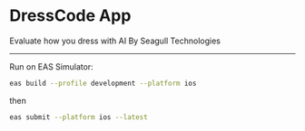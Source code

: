 # DressCode App

Evaluate how you dress with AI
By Seagull Technologies


----

Run on EAS Simulator:
```bash
eas build --profile development --platform ios
```

then 
```bash
eas submit --platform ios --latest  
```
